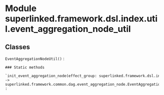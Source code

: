 Module superlinked.framework.dsl.index.util.event_aggregation_node_util
=======================================================================

Classes
-------

`EventAggregationNodeUtil()`
:   

    ### Static methods

    `init_event_aggregation_node(effect_group: superlinked.framework.dsl.index.util.event_aggregation_effect_group.EventAggregationEffectGroup) ‑> superlinked.framework.common.dag.event_aggregation_node.EventAggregationNode`
    :